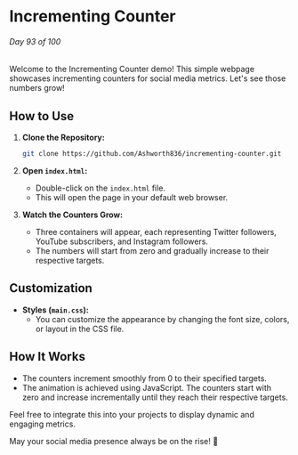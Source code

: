 # Incrementing Counter

###### Day 93 of 100

Welcome to the Incrementing Counter demo! This simple webpage showcases incrementing counters for social media metrics. Let's see those numbers grow!

## How to Use

1. **Clone the Repository:**
    
   ```bash
   git clone https://github.com/Ashworth836/incrementing-counter.git
   ```

2. **Open `index.html`:**
   - Double-click on the `index.html` file.
   - This will open the page in your default web browser.

3. **Watch the Counters Grow:**
   - Three containers will appear, each representing Twitter followers, YouTube subscribers, and Instagram followers.
   - The numbers will start from zero and gradually increase to their respective targets.

## Customization

- **Styles (`main.css`):**
  - You can customize the appearance by changing the font size, colors, or layout in the CSS file.

## How It Works

- The counters increment smoothly from 0 to their specified targets.
- The animation is achieved using JavaScript. The counters start with zero and increase incrementally until they reach their respective targets.

Feel free to integrate this into your projects to display dynamic and engaging metrics.

May your social media presence always be on the rise! 🚀
